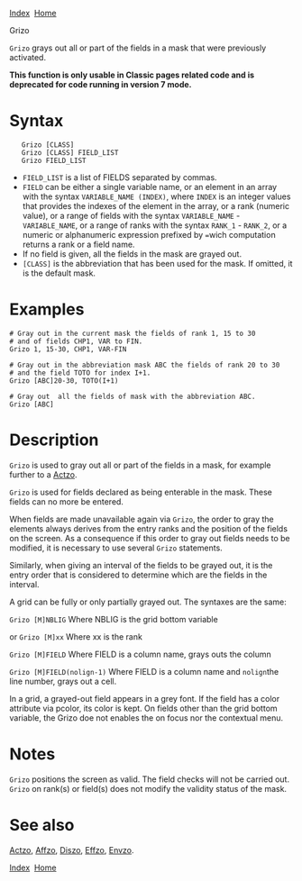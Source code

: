 [Index](index.html)  [Home](getting-started_home.html)

Grizo

`Grizo` grays out all or part of the fields in a mask that were previously activated.

**This function is only usable in Classic pages related code and is deprecated for code running in version 7 mode.**

# Syntax

```
   Grizo [CLASS]
   Grizo [CLASS] FIELD_LIST
   Grizo FIELD_LIST
```

* `FIELD_LIST` is a list of FIELDS separated by commas.
* `FIELD` can be either a single variable name, or an element in an array with the syntax `VARIABLE_NAME (INDEX)`, where `INDEX` is an integer values that provides the indexes of the element in the array, or a rank (numeric value), or a range of fields with the syntax `VARIABLE_NAME` - `VARIABLE_NAME`, or a range of ranks with the syntax `RANK_1` - `RANK_2`, or a numeric or alphanumeric expression prefixed by `=`wich computation returns a rank or a field name.
* If no field is given, all the fields in the mask are grayed out.
* `[CLASS]` is the abbreviation that has been used for the mask. If omitted, it is the default mask.

# Examples

```
# Gray out in the current mask the fields of rank 1, 15 to 30
# and of fields CHP1, VAR to FIN.
Grizo 1, 15-30, CHP1, VAR-FIN

# Gray out in the abbreviation mask ABC the fields of rank 20 to 30
# and the field TOTO for index I+1.
Grizo [ABC]20-30, TOTO(I+1)

# Gray out  all the fields of mask with the abbreviation ABC.
Grizo [ABC]
```

# Description

`Grizo` is used to gray out all or part of the fields in a mask, for example further to a [Actzo](4gl_Actzo.html).

`Grizo` is used for fields declared as being enterable in the mask. These fields can no more be entered.

When fields are made unavailable again via `Grizo`, the order to gray the elements always derives from the entry ranks and the position of the fields on the screen. As a consequence if this order to gray out fields needs to be modified, it is necessary to use several `Grizo` statements.

Similarly, when giving an interval of the fields to be grayed out, it is the entry order that is considered to determine which are the fields in the interval.

A grid can be fully or only partially grayed out. The syntaxes are the same:

`Grizo [M]NBLIG` Where NBLIG is the grid bottom variable

or `Grizo [M]xx` Where xx is the rank

`Grizo [M]FIELD` Where FIELD is a column name, grays outs the column

`Grizo [M]FIELD(nolign-1)` Where FIELD is a column name and `nolign`the line number, grays out a cell.

In a grid, a grayed-out field appears in a grey font. If the field has a color attribute via pcolor, its color is kept. On fields other than the grid bottom variable, the Grizo doe not enables the on focus nor the contextual menu.

# Notes

`Grizo` positions the screen as valid. The field checks will not be carried out. `Grizo` on rank(s) or field(s) does not modify the validity status of the mask.

# See also

[Actzo](4gl_Actzo.html), [Affzo](4gl_Affzo.html), [Diszo](4gl_Diszo.html), [Effzo](4gl_Effzo.html), [Envzo](4gl_Envzo.html).

  

[Index](index.html)  [Home](getting-started_home.html)